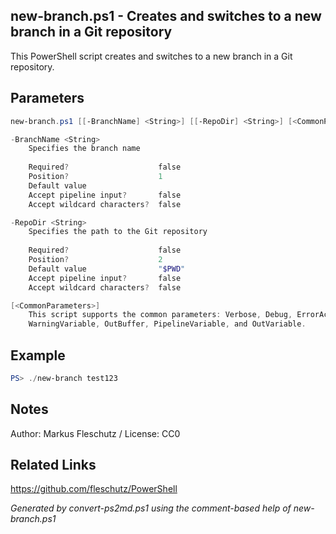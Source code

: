 ## new-branch.ps1 - Creates and switches to a new branch in a Git repository

This PowerShell script creates and switches to a new branch in a Git repository.

## Parameters
```powershell
new-branch.ps1 [[-BranchName] <String>] [[-RepoDir] <String>] [<CommonParameters>]

-BranchName <String>
    Specifies the branch name
    
    Required?                    false
    Position?                    1
    Default value                
    Accept pipeline input?       false
    Accept wildcard characters?  false

-RepoDir <String>
    Specifies the path to the Git repository
    
    Required?                    false
    Position?                    2
    Default value                "$PWD"
    Accept pipeline input?       false
    Accept wildcard characters?  false

[<CommonParameters>]
    This script supports the common parameters: Verbose, Debug, ErrorAction, ErrorVariable, WarningAction, 
    WarningVariable, OutBuffer, PipelineVariable, and OutVariable.
```

## Example
```powershell
PS> ./new-branch test123

```

## Notes
Author: Markus Fleschutz / License: CC0

## Related Links
https://github.com/fleschutz/PowerShell

*Generated by convert-ps2md.ps1 using the comment-based help of new-branch.ps1*
